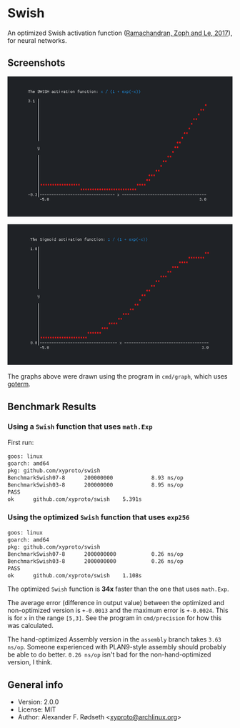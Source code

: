 # Swish

An optimized Swish activation function ([Ramachandran, Zoph and Le, 2017](https://arxiv.org/abs/1710.05941)), for neural networks.

## Screenshots

![](img/swish.png)

![](img/sigmoid.png)

The graphs above were drawn using the program in `cmd/graph`, which uses [goterm](https://github.com/buger/goterm).

## Benchmark Results

### Using a `Swish` function that uses `math.Exp`

First run:

```
goos: linux
goarch: amd64
pkg: github.com/xyproto/swish
BenchmarkSwish07-8   	200000000	         8.93 ns/op
BenchmarkSwish03-8   	200000000	         8.95 ns/op
PASS
ok  	github.com/xyproto/swish	5.391s
```

### Using the optimized `Swish` function that uses `exp256`

```
goos: linux
goarch: amd64
pkg: github.com/xyproto/swish
BenchmarkSwish07-8   	2000000000	         0.26 ns/op
BenchmarkSwish03-8   	2000000000	         0.26 ns/op
PASS
ok  	github.com/xyproto/swish	1.108s
```

The optimized `Swish` function is **34x** faster than the one that uses `math.Exp`.

The average error (difference in output value) between the optimized and non-optimized version is `+-0.0013` and the maximum error is `+-0.0024`. This is for `x` in the range `[5,3]`. See the program in `cmd/precision` for how this was calculated.

The hand-optimized Assembly version in the `assembly` branch takes `3.63 ns/op`. Someone experienced with PLAN9-style assembly should probably be able to do better. `0.26 ns/op` isn't bad for the non-hand-optimized version, I think.

## General info

* Version: 2.0.0
* License: MIT
* Author: Alexander F. Rødseth &lt;xyproto@archlinux.org&gt;
